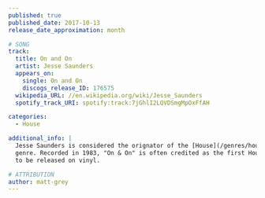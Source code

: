 ```yaml
---
published: true
published_date: 2017-10-13
release_date_approximation: month

# SONG
track:
  title: On and On
  artist: Jesse Saunders
  appears_on:
    single: On and On
    discogs_release_ID: 176575
  wikipedia_URL: //en.wikipedia.org/wiki/Jesse_Saunders
  spotify_track_URI: spotify:track:7jGhlI2LQVDSmgMpOxFfAH

categories:
  - House

additional_info: |
  Jesse Saunders is considered the orignator of the [House](/genres/house)
  genre. Recorded in 1983, "On & On" is often credited as the first House record
  to be released on vinyl.

# ATTRIBUTION
author: matt-grey
---
```


